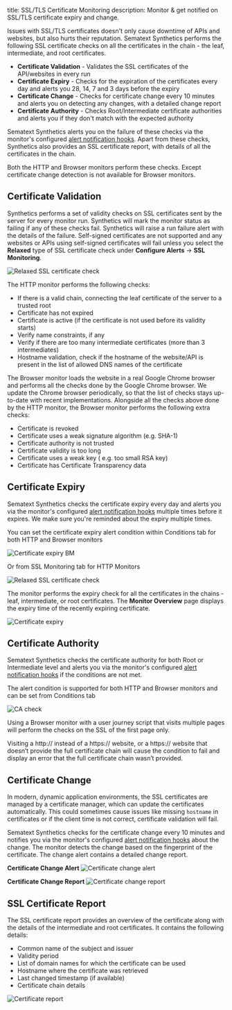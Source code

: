 title: SSL/TLS Certificate Monitoring
description: Monitor & get notified on SSL/TLS certificate expiry and change. 

Issues with SSL/TLS certificates doesn't only cause downtime of APIs and websites, but also hurts their reputation. Sematext Synthetics performs the following SSL certificate checks on all the certificates in the chain - the leaf, intermediate, and root certificates.

* **Certificate Validation** - Validates the SSL certificates of the API/websites in every run
* **Certificate Expiry** - Checks for the expiration of the certificates every day and alerts you 28, 14, 7 and 3 days before the expiry
* **Certificate Change** - Checks for certificate change every 10 minutes and alerts you on detecting any changes, with a detailed change report
* **Certificate Authority** - Checks Root/Intermediate certificate authorities and alerts you if they don't match with the expected authority

Sematext Synthetics alerts you on the failure of these checks via the monitor's configured [alert notification hooks](../alerts/alert-notifications.md). Apart from these checks, Synthetics also provides an SSL certificate report, with details of all the certificates in the chain.

Both the HTTP and Browser monitors perform these checks. Except certificate change detection is not available for Browser monitors.

## Certificate Validation

Synthetics performs a set of validity checks on SSL certificates sent by the server for every monitor run. Synthetics will mark the monitor status as failing if any of these checks fail. Synthetics will raise a run failure alert with the details of the failure. Self-signed certificates are not supported and any websites or APIs using self-signed certificates will fail unless you select the **Relaxed** type of SSL certificate check under **Configure Alerts** -> **SSL Monitoring**.

![Relaxed SSL certificate check](../images/synthetics/ssl-check-type.png)

The HTTP monitor performs the following checks:

* If there is a valid chain, connecting the leaf certificate of the server to a trusted root
* Certificate has not expired
* Certificate is active (if the certificate is not used before its validity starts)
* Verify name constraints, if any
* Verify if there are too many intermediate certificates (more than 3 intermediates)
* Hostname validation, check if the hostname of the website/API is present in the list of allowed DNS names of the certificate

The Browser monitor loads the website in a real Google Chrome browser and performs all the checks done by the Google Chrome browser. We update the Chrome browser periodically, so that the list of checks stays up-to-date with recent implementations. Alongside all the checks above done by the HTTP monitor, the Browser monitor performs the following extra checks:

* Certificate is revoked
* Certificate uses a weak signature algorithm (e.g. SHA-1)
* Certificate authority is not trusted
* Certificate validity is too long
* Certificate uses a weak key ( e.g. too small RSA key)
* Certificate has Certificate Transparency data

## Certificate Expiry

Sematext Synthetics checks the certificate expiry every day and alerts you via the monitor's configured [alert notification hooks](../alerts/alert-notifications.md) multiple times before it expires. We make sure you're reminded about the expiry multiple times.

You can set the certificate expiry alert condition within Conditions tab for both HTTP and Browser monitors

![Certificate expiry BM](../images/synthetics/cert-expiry2.png)

Or from SSL Monitoring tab for HTTP Monitors

![Relaxed SSL certificate check](../images/synthetics/ssl-check-type.png)

The monitor performs the expiry check for all the certificates in the chains - leaf, intermediate, or root certificates. The **Monitor Overview** page displays the expiry time of the recently expiring certificate.

![Certificate expiry](../images/synthetics/cert-expiry.png)

## Certificate Authority

Sematext Synthetics checks the certificate authority for both Root or Intermediate level and alerts you via the monitor's configured [alert notification hooks](../alerts/alert-notifications.md) if the conditions are not met.

The alert condition is supported for both HTTP and Browser monitors and can be set from Conditions tab

![CA check](../images/synthetics/cert-authority.png)


Using a Browser monitor with a user journey script that visits multiple pages will perform the checks on the SSL of the first page only.

Visiting a http:// instead of a https:// website, or a https:// website that doesn’t provide the full certificate chain will cause the condition to fail and display an error that the full certificate chain wasn’t provided.


## Certificate Change

In modern, dynamic application environments, the SSL certificates are managed by a certificate manager, which can update the certificates automatically. This could sometimes cause issues like missing `hostname` in certificates or if the client time is not correct, certificate validation will fail. 

Sematext Synthetics checks for the certificate change every 10 minutes and notifies you via the monitor's configured [alert notification hooks](../alerts/alert-notifications.md) about the change. The monitor detects the change based on the fingerprint of the certificate. The change alert contains a detailed change report.

**Certificate Change Alert**
![Certificate change alert](../images/synthetics/cert-change-alert.png)

**Certificate Change Report**
![Certificate change report](../images/synthetics/cert-change-report.png)

## SSL Certificate Report

The SSL certificate report provides an overview of the certificate along with the details of the intermediate and root certificates. It contains the following details:

* Common name of the subject and issuer
* Validity period
* List of domain names for which the certificate can be used
* Hostname where the certificate was retrieved
* Last changed timestamp (if available)
* Certificate chain details

![Certificate report](../images/synthetics/cert-report.png)
